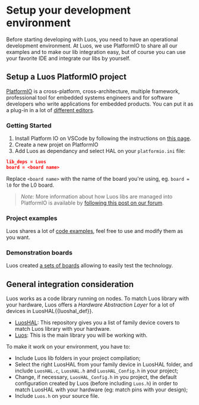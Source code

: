 # Setup your development environment
Before starting developing with Luos, you need to have an operational development environment.
At Luos, we use PlatformIO to share all our examples and to make our lib integration easy, but of course you can use your favorite IDE and integrate our libs by yourself.

## Setup a Luos PlatformIO project
<a href="https://platformio.org/" target="_blank">PlatformIO</a> is a cross-platform, cross-architecture, multiple framework, professional tool for embedded systems engineers and for software developers who write applications for embedded products. You can put it as a plug-in in a lot of <a href="https://docs.platformio.org/en/latest/integration/ide/index.html#desktop-ide" target="_blank">different editors</a>.

### Getting Started
 1. Install Platform IO on VSCode by following the instructions on <a href="https://platformio.org/platformio-ide" target="_blank">this page</a>.
 2. Create a new projet on PlatformIO
 3. Add Luos as dependancy and select HAL on your `platformio.ini` file:

```Json
lib_deps = Luos
board = <board name>
```
Replace `<board name>` with the name of the board you're using, eg. `board = l0` for the L0 board.

> *Note:* More information about how Luos libs are managed into PlatformIO is available by <a href="https://community.luos.io/t/how-to-link-luos-with-platformio/303" target="\_blank">following this post on our forum</a>.

### Project examples
Luos shares a lot of <a href="https://github.com/Luos-io/Examples" target="_blank">code examples</a>, feel free to use and modify them as you want.

### Demonstration boards
Luos created [a sets of boards](/pages/demo_boards/boards-list.md) allowing to easily test the technology.

## General integration consideration

Luos works as a code library running on nodes. To match Luos library with your hardware, Luos offers a *Hardware Abstraction Layer* for a lot of devices in <span class="cust_tooltip">LuosHAL<span class="cust_tooltiptext">{{luoshal_def}}</span></span>.  

 - <a href="https://github.com/Luos-io/LuosHAL" target="_blank">LuosHAL</a>: This repository gives you a list of family device covers to match Luos library with your hardware.
 - <a href="https://github.com/Luos-io/Luos/tree/master/luos" target="_blank">Luos</a>: This is the main library you will be working with.

To make it work on your environment, you have to:

 - Include Luos lib folders in your project compilation;
 - Select the right LuosHAL from your family device in LuosHAL folder, and include `LuosHAL.c`, `LuosHAL.h` and `LuosHAL_Config.h` in your project;
 - Change, if necessary, `LuosHAL_Config.h` in you project, the default configuration created by Luos (before including `Luos.h`) in order to match LuosHAL with your hardware (eg: match pins with your design);
 - Include `Luos.h` on your source file.


